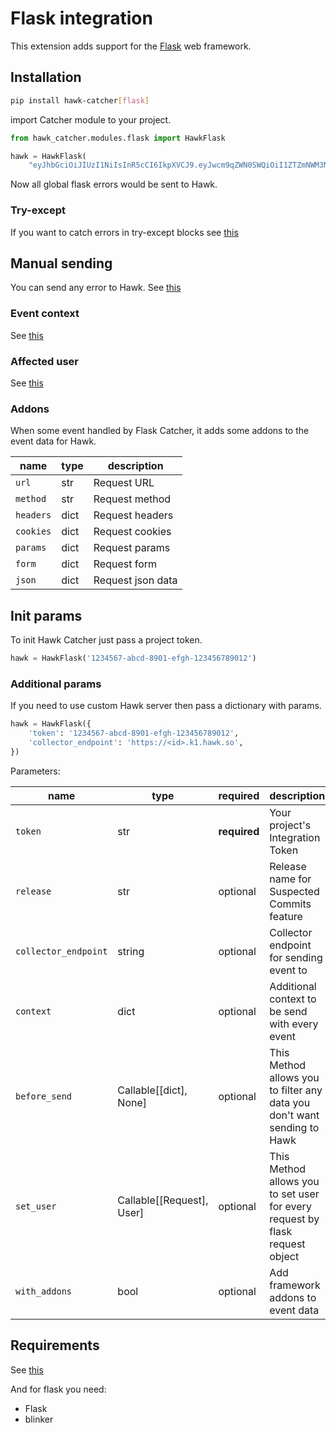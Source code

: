 # Flask integration

This extension adds support for the [Flask](http://flask.pocoo.org/) web framework.

## Installation

```bash
pip install hawk-catcher[flask]
```

import Catcher module to your project.

```python
from hawk_catcher.modules.flask import HawkFlask
```

```python
hawk = HawkFlask(
    "eyJhbGciOiJIUzI1NiIsInR5cCI6IkpXVCJ9.eyJwcm9qZWN0SWQiOiI1ZTZmNWM3NzAzOWI0MDAwMjNmZDViODAiLCJpYXQiOjE1ODQzNTY0NzF9.t-5Gelx3MgHVBrxTsoMyPQAdQ6ufVbPsts9zZLW3gM8")
```

Now all global flask errors would be sent to Hawk.

### Try-except

If you want to catch errors in try-except blocks see [this](../README.md#try-except)

## Manual sending

You can send any error to Hawk. See [this](../README.md#manual-sending)

### Event context

See [this](../README.md#event-context)

### Affected user

See [this](../README.md#affected-user)

### Addons

When some event handled by Flask Catcher, it adds some addons to the event data for Hawk.

| name      | type | description       |
| --------- | ---- | ----------------- |
| `url`     | str  | Request URL       |
| `method`  | str  | Request method    |
| `headers` | dict | Request headers   |
| `cookies` | dict | Request cookies   |
| `params`  | dict | Request params    |
| `form`    | dict | Request form      |
| `json`    | dict | Request json data |

## Init params

To init Hawk Catcher just pass a project token.

```python
hawk = HawkFlask('1234567-abcd-8901-efgh-123456789012')
```

### Additional params

If you need to use custom Hawk server then pass a dictionary with params.

```python
hawk = HawkFlask({
    'token': '1234567-abcd-8901-efgh-123456789012',
    'collector_endpoint': 'https://<id>.k1.hawk.so',
})
```

Parameters:

| name                 | type                      | required     | description                                                                  |
| -------------------- | ------------------------- | ------------ | ---------------------------------------------------------------------------- |
| `token`              | str                       | **required** | Your project's Integration Token                                             |
| `release`            | str                       | optional     | Release name for Suspected Commits feature                                   |
| `collector_endpoint` | string                    | optional     | Collector endpoint for sending event to                                      |
| `context`            | dict                      | optional     | Additional context to be send with every event                               |
| `before_send`        | Callable[[dict], None]    | optional     | This Method allows you to filter any data you don't want sending to Hawk     |
| `set_user`           | Callable[[Request], User] | optional     | This Method allows you to set user for every request by flask request object |
| `with_addons`        | bool                      | optional     | Add framework addons to event data                                           |

## Requirements

See [this](../README.md#requirements)

And for flask you need:

- Flask
- blinker
